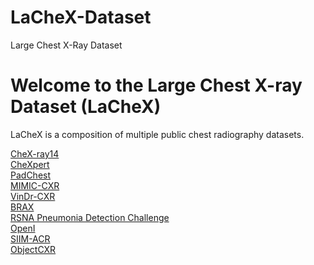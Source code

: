 # LaCheX-Dataset
Large Chest X-Ray Dataset
# Welcome to the Large Chest X-ray Dataset (LaCheX)

LaCheX is a composition of multiple public chest radiography datasets.
          
[CheX-ray14](https://www.med.umich.edu/lmic/chexnet/)
</br>
[CheXpert](https://stanfordmlgroup.github.io/chexpert/)
</br>
[PadChest](https://padchest.grand-challenge.org/)
</br>
[MIMIC-CXR](https://physionet.org/content/mimiciii/CXR/)
</br>
[VinDr-CXR](https://vindr-cxr.grand-challenge.org/)
</br>
[BRAX](https://www.synapse.org/collections/BRAX-ChestXRay-14)
</br>
[RSNA Pneumonia Detection Challenge](https://www.kaggle.com/c/rsna-pneumonia-detection-challenge)
</br>
[OpenI](https://openi.nlm.nih.gov/)
</br>
[SIIM-ACR](https://challenge.siim.org/)
</br>
[ObjectCXR](https://objectcxr.grand-challenge.org/)
</br>


